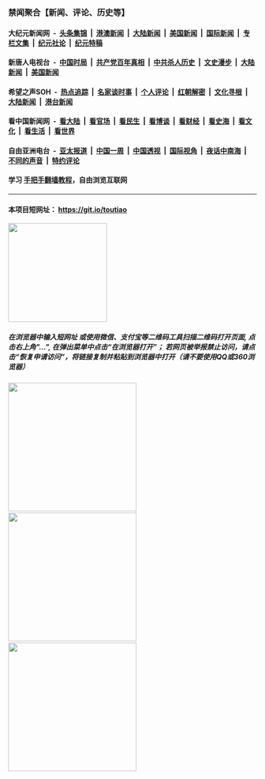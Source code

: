 ### 禁闻聚合【新闻、评论、历史等】

#### 大纪元新闻网 &nbsp;-&nbsp; [头条集锦](indexes/E头条集锦.md?t=02141255) &nbsp;|&nbsp; [港澳新闻](indexes/E港澳新闻.md?t=02141255)  &nbsp;|&nbsp; [大陆新闻](indexes/E大陆新闻.md?t=02141255) &nbsp;|&nbsp; [美国新闻](indexes/E美国新闻.md?t=02141255) &nbsp;|&nbsp; [国际新闻](indexes/E国际新闻.md?t=02141255) &nbsp;|&nbsp; [专栏文集](indexes/E专栏文集.md?t=02141255) &nbsp;|&nbsp; [纪元社论](indexes/E纪元社论.md?t=02141255) &nbsp;|&nbsp; [纪元特稿](indexes/E纪元特稿.md?t=02141255) 

#### 新唐人电视台 &nbsp;-&nbsp; [中国时局](indexes/N中国时局.md?t=02141255) &nbsp;|&nbsp; [共产党百年真相](indexes/N共产党百年真相.md?t=02141255) &nbsp;|&nbsp; [中共杀人历史](indexes/N中共杀人历史.md?t=02141255) &nbsp;|&nbsp; [文史漫步](indexes/N文史漫步.md?t=02141255) &nbsp;|&nbsp; [大陆新闻](indexes/N大陆新闻.md?t=02141255) &nbsp;|&nbsp; [美国新闻](indexes/N美国新闻.md?t=02141255)

#### 希望之声SOH &nbsp;-&nbsp; [热点追踪](indexes/H热点追踪.md?t=02141255) &nbsp;|&nbsp; [名家谈时事](indexes/H名家谈时事.md?t=02141255) &nbsp;|&nbsp; [个人评论](indexes/H个人评论.md?t=02141255)  &nbsp;|&nbsp; [红朝解密](indexes/H红朝解密.md?t=02141255) &nbsp;|&nbsp; [文化寻根](indexes/H文化寻根.md?t=02141255) &nbsp;|&nbsp; [大陆新闻](indexes/H大陆新闻.md?t=02141255) &nbsp;|&nbsp; [港台新闻](indexes/H港台新闻.md?t=02141255)

#### 看中国新闻网 &nbsp;-&nbsp; [看大陆](indexes/S看大陆.md?t=02141255) &nbsp;|&nbsp; [看官场](indexes/S看官场.md?t=02141255) &nbsp;|&nbsp; [看民生](indexes/S看民生.md?t=02141255)  &nbsp;|&nbsp; [看博谈](indexes/S看博谈.md?t=02141255) &nbsp;|&nbsp; [看财经](indexes/S看财经.md?t=02141255) &nbsp;|&nbsp; [看史海](indexes/S看史海.md?t=02141255) &nbsp;|&nbsp; [看文化](indexes/S看文化.md?t=02141255) &nbsp;|&nbsp; [看生活](indexes/S看生活.md?t=02141255) &nbsp;|&nbsp; [看世界](indexes/S看世界.md?t=02141255)

#### 自由亚洲电台 &nbsp;-&nbsp; [亚太报道](indexes/R亚太报道.md?t=02141255) &nbsp;|&nbsp; [中国一周](indexes/R中国一周.md?t=02141255) &nbsp;|&nbsp; [中国透视](indexes/R中国透视.md?t=02141255)  &nbsp;|&nbsp; [国际视角](indexes/R国际视角.md?t=02141255) &nbsp;|&nbsp; [夜话中南海](indexes/R夜话中南海.md?t=02141255) &nbsp;|&nbsp; [不同的声音](indexes/R不同的声音.md?t=02141255) &nbsp;|&nbsp; [特约评论](indexes/R特约评论.md?t=02141255)

#### 学习 [手把手翻墙教程](https://github.com/gfw-breaker/guides/wiki)，自由浏览互联网

----

#### 本项目短网址： https://git.io/toutiao
<img src="https://raw.githubusercontent.com/gfw-breaker/banned-news/master/scripts/img/qr.png" width="200px"/>  

##### 在浏览器中输入短网址 或使用微信、支付宝等二维码工具扫描二维码打开页面, 点击右上角"...", 在弹出菜单中点击“在浏览器打开”； 若网页被举报禁止访问，请点击“恢复申请访问”，将链接复制并粘贴到浏览器中打开（请不要使用QQ或360浏览器）

<img src="https://raw.githubusercontent.com/gfw-breaker/banned-news/master/scripts/img/1.png" width="260px"/> &nbsp; <img src="https://raw.githubusercontent.com/gfw-breaker/banned-news/master/scripts/img/2.png" width="260px"/> &nbsp; <img src="https://raw.githubusercontent.com/gfw-breaker/banned-news/master/scripts/img/3.png" width="260px"/>
